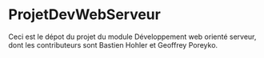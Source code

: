 # ProjetDevWebServeur

Ceci est le dépot du projet du module Développement web orienté serveur, dont les contributeurs sont Bastien Hohler et Geoffrey Poreyko.
